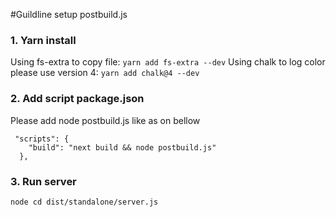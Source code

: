 #Guildline setup postbuild.js

### 1. Yarn install

Using fs-extra to copy file: `yarn add fs-extra --dev`
Using chalk to log color please use version 4: `yarn add chalk@4 --dev`

### 2. Add script package.json

Please add node postbuild.js like as on bellow

```
 "scripts": {
    "build": "next build && node postbuild.js"
  },
```

### 3. Run server

`node cd dist/standalone/server.js`
